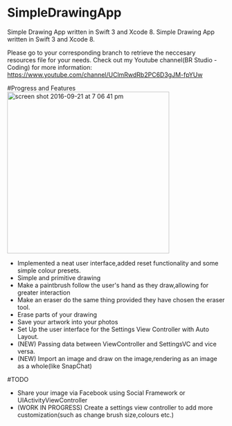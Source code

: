 # SimpleDrawingApp
Simple Drawing App written in Swift 3 and Xcode 8.
Simple Drawing App written in Swift 3 and Xcode 8.

Please go to your corresponding branch to retrieve the neccesary resources file for your needs. 
Check out my Youtube channel(BR Studio - Coding) for more information: https://www.youtube.com/channel/UClmRwdRb2PC6D3gJM-fpYUw

#Progress and Features
<img width="374" alt="screen shot 2016-09-21 at 7 06 41 pm" src="https://cloud.githubusercontent.com/assets/19306879/18708656/9486ca1a-802e-11e6-82a3-e5a692bb8c60.png">

- Implemented a neat user interface,added reset functionality and some simple colour presets.
- Simple and primitive drawing
- Make a paintbrush follow the user's hand as they draw,allowing for greater interaction
- Make an eraser do the same thing provided they have chosen the eraser tool.
- Erase parts of your drawing
- Save your artwork into your photos
- Set Up the user interface for the Settings View Controller with Auto Layout.
- (NEW) Passing data between ViewController and SettingsVC and vice versa.
- (NEW) Import an image and draw on the image,rendering as an image as a whole(like SnapChat)


#TODO
- Share your image via Facebook using Social Framework or UIActivityViewController
- (WORK IN PROGRESS) Create a settings view controller to add more customization(such as change brush size,colours etc.)

